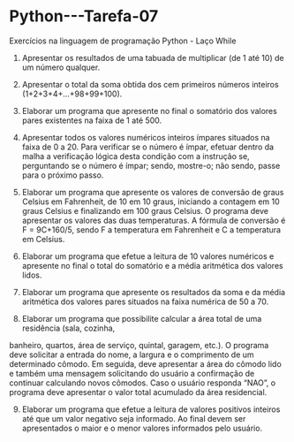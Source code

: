 # Python---Tarefa-07
Exercícios na linguagem de programação Python - Laço While
1) Apresentar os resultados de uma tabuada de multiplicar (de 1 até 10) de um número qualquer.

2) Apresentar o total da soma obtida dos cem primeiros números inteiros (1+2+3+4+...+98+99+100).

3) Elaborar um programa que apresente no final o somatório dos valores pares existentes na faixa de 1 até 500.

4) Apresentar todos os valores numéricos inteiros ímpares situados na faixa de 0 a 20. Para verificar se o número é ímpar, efetuar dentro da malha a verificação lógica desta condição com a instrução se, perguntando se o número é ímpar; sendo, mostre-o; não sendo, passe para o próximo passo.

5) Elaborar um programa que apresente os valores de conversão de graus Celsius em Fahrenheit, de 10 em 10 graus, iniciando a contagem em 10 graus Celsius e finalizando em 100 graus Celsius. O programa deve apresentar os valores das duas temperaturas. A fórmula de conversão é F = 9C+160/5, sendo F a temperatura em Fahrenheit e C a temperatura em Celsius.

6) Elaborar um programa que efetue a leitura de 10 valores numéricos e apresente no final o total do somatório e a média aritmética dos valores lidos.

7) Elaborar um programa que apresente os resultados da soma e da média aritmética dos valores pares situados na faixa numérica de 50 a 70.

8) Elaborar um programa que possibilite calcular a área total de uma residência (sala, cozinha,

banheiro, quartos, área de serviço, quintal, garagem, etc.). O programa deve solicitar a entrada do nome, a largura e o comprimento de um determinado cômodo. Em seguida, deve apresentar a área do cômodo lido e também uma mensagem solicitando do usuário a confirmação de continuar calculando novos cômodos. Caso o usuário responda “NAO”, o programa deve apresentar o valor total acumulado da área residencial.

9) Elaborar um programa que efetue a leitura de valores positivos inteiros até que um valor negativo seja informado. Ao final devem ser apresentados o maior e o menor valores informados pelo usuário.

